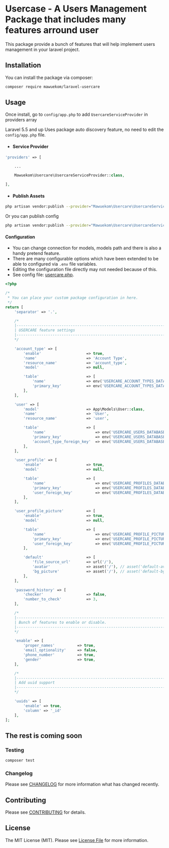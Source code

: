 # Usercase - A Users Management Package that includes many features arround user

This package provide a bunch of features that will help implement users management in your laravel project.

## Installation

You can install the package via composer:

```bash
composer require mawuekom/laravel-usercare
```

## Usage

Once install, go to `config/app.php` to add `UsercareServiceProvider` in providers array

 Laravel 5.5 and up Uses package auto discovery feature, no need to edit the `config/app.php` file.

 - #### Service Provider

```php
'providers' => [

    ...

    Mawuekom\Usercare\UsercareServiceProvider::class,

],
```

- #### Publish Assets

```bash
php artisan vendor:publish --provider="Mawuekom\Usercare\UsercareServiceProvider"
```

Or you can publish config

```bash
php artisan vendor:publish --provider="Mawuekom\Usercare\UsercareServiceProvider" --tag="config"
```

#### Configuration

* You can change connection for models, models path and there is also a handy pretend feature.
* There are many configurable options which have been extended to be able to configured via `.env` file variables.
* Editing the configuration file directly may not needed because of this.
* See config file: [usercare.php](https://github.com/mawuva/laravel-usercare/blob/main/config/usercare.php).

```php
<?php

/*
 * You can place your custom package configuration in here.
 */
return [
    'separator' => '.',

    /*
    |--------------------------------------------------------------------------
    | USERCARE feature settings
    |--------------------------------------------------------------------------
    */

    'account_type' => [
        'enable'                    => true,
        'name'                      => 'Account Type',
        'resource_name'             => 'account_type',
        'model'                     => null,

        'table'                     => [
            'name'                  => env('USERCARE_ACCOUNT_TYPES_DATABASE_TABLE', 'account_types'),
            'primary_key'           => env('USERCARE_ACCOUNT_TYPES_DATABASE_TABLE_PRIMARY_KEY', 'id'),
        ],
    ],

    'user' => [
        'model'                     => App\Models\User::class,
        'name'                      => 'User',
        'resource_name'             => 'user',

        'table'                     => [
            'name'                      => env('USERCARE_USERS_DATABASE_TABLE', 'users'),
            'primary_key'               => env('USERCARE_USERS_DATABASE_TABLE_PRIMARY_KEY', 'id'),
            'account_type_foreign_key'  => env('USERCARE_USERS_DATABASE_TABLE_ACCOUNT_TYPE_FOREIGN_KEY', 'account_type_id'),
        ],
    ],

    'user_profile' => [
        'enable'                    => true,
        'model'                     => null,

        'table'                     => [
            'name'                      => env('USERCARE_PROFILES_DATABASE_TABLE', 'profiles'),
            'primary_key'               => env('USERCARE_PROFILES_DATABASE_TABLE_PRIMARY_KEY', 'id'),
            'user_foreign_key'          => env('USERCARE_PROFILES_DATABASE_TABLE_USER_FOREIGN_KEY', 'user_id'),
        ],
    ],

    'user_profile_picture'          => [
        'enable'                    => true,
        'model'                     => null,

        'table'                     => [
            'name'                      => env('USERCARE_PROFILE_PICTURES_DATABASE_TABLE', 'profile_pictures'),
            'primary_key'               => env('USERCARE_PROFILE_PICTURES_DATABASE_TABLE_PRIMARY_KEY', 'id'),
            'user_foreign_key'          => env('USERCARE_PROFILE_PICTURES_DATABASE_TABLE_USER_FOREIGN_KEY', 'user_id'),
        ],

        'default'                   => [
            'file_source_url'       => url('/'),
            'avatar'                => asset('/'), // asset('default-avatar.png')
            'bg_picture'            => asset('/'), // asset('default-bg-picture.png')
        ],
    ],

    'password_history' => [
        'checker'                   => false,
        'number_to_check'           => 3,
    ],

    /*
    |--------------------------------------------------------------------------
    | Bunch of features to enable or disable.
    |--------------------------------------------------------------------------
    */

    'enable' => [
        'proper_names'          => true,
        'email_optionality'     => false,
        'phone_number'          => true,
        'gender'                => true,
    ],

    /*
    |--------------------------------------------------------------------------
    | Add uuid support
    |--------------------------------------------------------------------------
    */

    'uuids' => [
        'enable' => true,
        'column' => '_id'
    ],
];
```

## The rest is coming soon

### Testing

```bash
composer test
```

### Changelog

Please see [CHANGELOG](CHANGELOG.md) for more information what has changed recently.

## Contributing

Please see [CONTRIBUTING](CONTRIBUTING.md) for details.

## License

The MIT License (MIT). Please see [License File](LICENSE.md) for more information.

